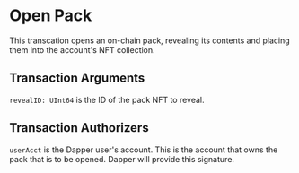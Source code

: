 # Open Pack

This transcation opens an on-chain pack, revealing its contents and placing them into the account's NFT collection.

## Transaction Arguments

`revealID: UInt64` is the ID of the pack NFT to reveal.

## Transaction Authorizers

`userAcct` is the Dapper user's account. This is the account that owns the pack that is to be opened. Dapper will provide this signature.
